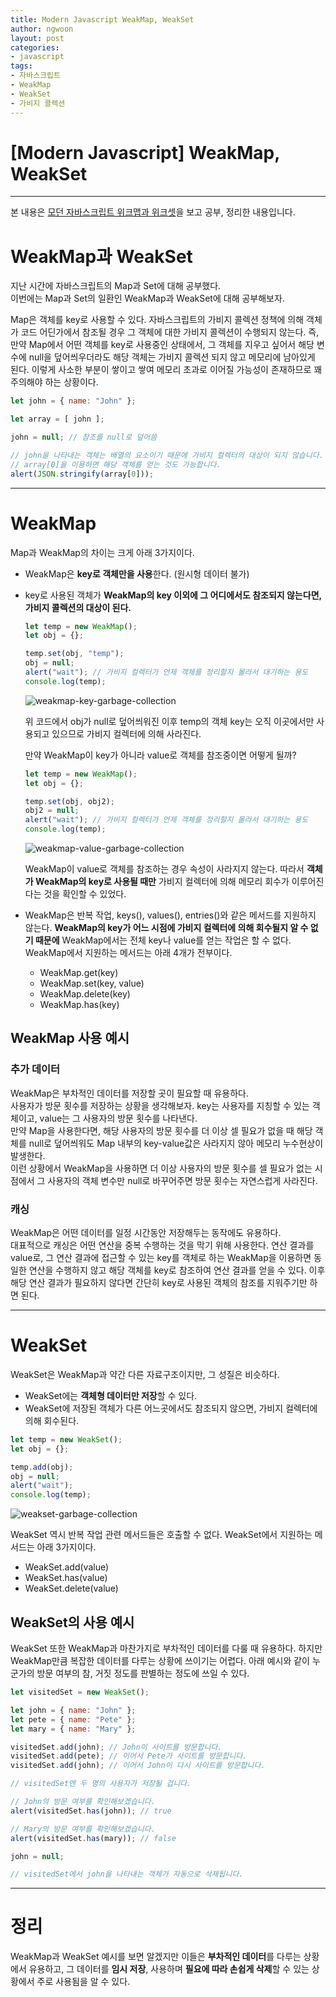 ```yaml
---
title: Modern Javascript WeakMap, WeakSet
author: ngwoon
layout: post
categories:
- javascript
tags:
- 자바스크립트
- WeakMap
- WeakSet
- 가비지 콜렉션
---
```


# [Modern Javascript] WeakMap, WeakSet
- - -

본 내용은 [모던 자바스크립트 위크맵과 위크셋](https://ko.javascript.info/weakmap-weakset)을 보고 공부, 정리한 내용입니다.<br/>

# WeakMap과 WeakSet

지난 시간에 자바스크립트의 Map과 Set에 대해 공부했다.<br/>
이번에는 Map과 Set의 일환인 WeakMap과 WeakSet에 대해 공부해보자.<br/>

Map은 객체를 key로 사용할 수 있다. 자바스크립트의 가비지 콜렉션 정책에 의해 객체가 코드 어딘가에서 참조될 경우 그 객체에 대한 가비지 콜렉션이 수행되지 않는다. 즉, 만약 Map에서 어떤 객체를 key로 사용중인 상태에서, 그 객체를 지우고 싶어서 해당 변수에 null을 덮어씌우더라도  해당 객체는 가비지 콜렉션 되지 않고 메모리에 남아있게 된다. 이렇게 사소한 부분이 쌓이고 쌓여 메모리 초과로 이어질 가능성이 존재하므로 꽤 주의해야 하는 상황이다.

```jsx
let john = { name: "John" };

let array = [ john ];

john = null; // 참조를 null로 덮어씀

// john을 나타내는 객체는 배열의 요소이기 때문에 가비지 컬렉터의 대상이 되지 않습니다.
// array[0]을 이용하면 해당 객체를 얻는 것도 가능합니다.
alert(JSON.stringify(array[0]));
```

---

# WeakMap

Map과 WeakMap의 차이는 크게 아래 3가지이다.
- WeakMap은 **key로 객체만을 사용**한다. (원시형 데이터 불가)
- key로 사용된 객체가 **WeakMap의 key 이외에 그 어디에서도 참조되지 않는다면, 가비지 콜렉션의 대상이 된다.**

    ```jsx
    let temp = new WeakMap();
    let obj = {};

    temp.set(obj, "temp");
    obj = null;
    alert("wait"); // 가비지 컬렉터가 언제 객체를 정리할지 몰라서 대기하는 용도
    console.log(temp);
    ```

    ![weakmap-key-garbage-collection](/assets/images/post/Javascript/WeakMap과%20WeakSet/weakmap-key-garbage-collection.png)

    위 코드에서 obj가 null로 덮어씌워진 이후 temp의 객체 key는 오직 이곳에서만 사용되고 있으므로 가비지 컬렉터에 의해 사라진다.

    만약 WeakMap이 key가 아니라 value로 객체를 참조중이면 어떻게 될까?

    ```jsx
    let temp = new WeakMap();
    let obj = {};

    temp.set(obj, obj2);
    obj2 = null;
    alert("wait"); // 가비지 컬렉터가 언제 객체를 정리할지 몰라서 대기하는 용도
    console.log(temp);
    ```

    ![weakmap-value-garbage-collection](/assets/images/post/Javascript/WeakMap과%20WeakSet/weakmap-value-garbage-collection.png)

    WeakMap이 value로 객체를 참조하는 경우 속성이 사라지지 않는다. 따라서 **객체가 WeakMap의 key로 사용될 때만** 가비지 컬렉터에 의해 메모리 회수가 이루어진다는 것을 확인할 수 있었다.

- WeakMap은 반복 작업, keys(), values(), entries()와 같은 메서드를 지원하지 않는다.
    **WeakMap의 key가 어느 시점에 가비지 컬렉터에 의해 회수될지 알 수 없기 때문에** WeakMap에서는 전체 key나 value를 얻는 작업은 할 수 없다.<br/>
    WeakMap에서 지원하는 메서드는 아래 4개가 전부이다.
    - WeakMap.get(key)
    - WeakMap.set(key, value)
    - WeakMap.delete(key)
    - WeakMap.has(key)

## WeakMap 사용 예시

### 추가 데이터

WeakMap은 부차적인 데이터를 저장할 곳이 필요할 때 유용하다.<br/>
사용자가 방문 횟수를 저장하는 상황을 생각해보자. key는 사용자를 지칭할 수 있는 객체이고, value는 그 사용자의 방문 횟수를 나타낸다.<br/>
만약 Map을 사용한다면, 해당 사용자의 방문 횟수를 더 이상 셀 필요가 없을 때 해당 객체를 null로 덮어씌워도 Map 내부의 key-value값은 사라지지 않아 메모리 누수현상이 발생한다.<br/>
이런 상황에서 WeakMap을 사용하면 더 이상 사용자의 방문 횟수를 셀 필요가 없는 시점에서 그 사용자의 객체 변수만 null로 바꾸어주면 방문 횟수는 자연스럽게 사라진다.

### 캐싱

WeakMap은 어떤 데이터를 일정 시간동안 저장해두는 동작에도 유용하다.<br/>
대표적으로 캐싱은 어떤 연산을 중복 수행하는 것을 막기 위해 사용한다. 연산 결과를 value로, 그 연산 결과에 접근할 수 있는 key를 객체로 하는 WeakMap을 이용하면 동일한 연산을 수행하지 않고 해당 객체를 key로 참조하여 연산 결과를 얻을 수 있다. 이후 해당 연산 결과가 필요하지 않다면 간단히 key로 사용된 객체의 참조를 지워주기만 하면 된다.

---

# WeakSet

WeakSet은 WeakMap과 약간 다른 자료구조이지만, 그 성질은 비슷하다.<br/>
- WeakSet에는 **객체형 데이터만 저장**할 수 있다.
- WeakSet에 저장된 객체가 다른 어느곳에서도 참조되지 않으면, 가비지 컬렉터에 의해 회수된다.

```jsx
let temp = new WeakSet();
let obj = {};

temp.add(obj);
obj = null;
alert("wait");
console.log(temp);
```

![weakset-garbage-collection](/assets/images/post/Javascript/WeakMap과%20WeakSet/weakset-garbage-collection.png)

WeakSet 역시 반복 작업 관련 메서드들은 호출할 수 없다. WeakSet에서 지원하는 메서드는 아래 3가지이다.<br/>
- WeakSet.add(value)
- WeakSet.has(value)
- WeakSet.delete(value)

## WeakSet의 사용 예시

WeakSet 또한 WeakMap과 마찬가지로 부차적인 데이터를 다룰 때 유용하다. 하지만 WeakMap만큼 복잡한 데이터를 다루는 상황에 쓰이기는 어렵다. 아래 예시와 같이 누군가의 방문 여부의 참, 거짓 정도를 판별하는 정도에 쓰일 수 있다.

```jsx
let visitedSet = new WeakSet();

let john = { name: "John" };
let pete = { name: "Pete" };
let mary = { name: "Mary" };

visitedSet.add(john); // John이 사이트를 방문합니다.
visitedSet.add(pete); // 이어서 Pete가 사이트를 방문합니다.
visitedSet.add(john); // 이어서 John이 다시 사이트를 방문합니다.

// visitedSet엔 두 명의 사용자가 저장될 겁니다.

// John의 방문 여부를 확인해보겠습니다.
alert(visitedSet.has(john)); // true

// Mary의 방문 여부를 확인해보겠습니다.
alert(visitedSet.has(mary)); // false

john = null;

// visitedSet에서 john을 나타내는 객체가 자동으로 삭제됩니다.
```

---

# 정리

WeakMap과 WeakSet 예시를 보면 알겠지만 이들은 **부차적인 데이터**를 다루는 상황에서 유용하고, 그 데이터를 **임시 저장**, 사용하며 **필요에 따라 손쉽게 삭제**할 수 있는 상황에서 주로 사용됨을 알 수 있다.
